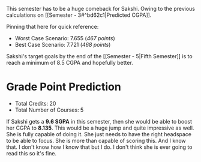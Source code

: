 This semester has to be a huge comeback for Sakshi. Owing to the previous calculations on [[Semester - 3#^bd62c1|Predicted CGPA]]. 

Pinning that here for quick reference:
- Worst Case Scenario: 7.655 (*467 points*)
- Best Case Scenario: 7.721 (*468 points*)

Sakshi's target goals by the end of the [[Semester - 5|Fifth Semester]] is to reach a minimum of 8.5 CGPA and hopefully better.
# Grade Point Prediction
- Total Credits: 20 
- Total Number of Courses: 5 

If Sakshi gets a **9.6 SGPA** in this semester, then she would be able to boost her CGPA to **8.135**. This would be a huge jump and quite impressive as well. She is fully capable of doing it. She just needs to have the right headspace to be able to focus. She is more than capable of scoring this. And I know that. I don't know how I know that but I do. I don't think she is ever going to read this so it's fine. 